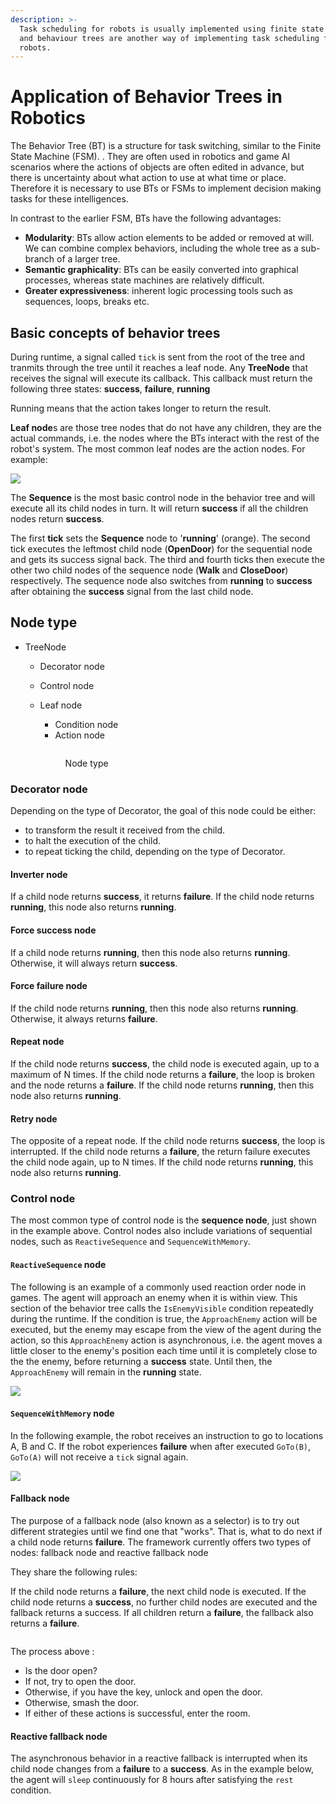 ```yaml
---
description: >-
  Task scheduling for robots is usually implemented using finite state machines,
  and behaviour trees are another way of implementing task scheduling for
  robots.
---
```


# Application of Behavior Trees in Robotics

The Behavior Tree (BT) is a structure for task switching, similar to the Finite State Machine (FSM). . They are often used in robotics and game AI scenarios where the actions of objects are often edited in advance, but there is uncertainty about what action to use at what time or place. Therefore it is necessary to use BTs or FSMs to implement decision making tasks for these intelligences.

In contrast to the earlier FSM, BTs have the following advantages:

* **Modularity**: BTs allow action elements to be added or removed at will. We can combine complex behaviors, including the whole tree as a sub-branch of a larger tree.
* **Semantic graphicality**: BTs can be easily converted into graphical processes, whereas state machines are relatively difficult.&#x20;
* **Greater expressiveness**:  inherent logic processing tools such as sequences, loops, breaks etc.

## Basic concepts of behavior trees

During runtime, a signal called `tick` is sent from the root of the tree and tranmits through the tree until it reaches a leaf node. Any **TreeNode** that receives the signal will execute its callback. This callback must return the following three states: **success**, **failure**, **running**

Running means that the action takes longer to return the result.

**Leaf node**s are those tree nodes that do not have any children, they are the actual commands, i.e. the nodes where the BTs interact with the rest of the robot's system. The most common leaf nodes are the action nodes. For example:

![](../.gitbook/assets/v2-d9b3c22d11607509cf8e843a0cc3c26f\_b.gif)

The **Sequence** is the most basic control node in the behavior tree and will execute all its child nodes in turn. It will return **success** if all the children nodes return **success**.

The first **tick** sets the **Sequence** node to '**running**' (orange). The second tick executes the leftmost child node (**OpenDoor**) for the sequential node and gets its success signal back. The third and fourth ticks then execute the other two child nodes of the sequence node (**Walk** and **CloseDoor**) respectively. The sequence node also switches from **running** to **success** after obtaining the **success** signal from the last child node.

## Node type

* TreeNode
  * Decorator node
  * Control node
  *   Leaf node

      * Condition node
      * Action node

      <figure><img src="../.gitbook/assets/image (10).png" alt=""><figcaption><p>Node type</p></figcaption></figure>

### Decorator node

Depending on the type of Decorator, the goal of this node could be either:

* to transform the result it received from the child.
* to halt the execution of the child.
* to repeat ticking the child, depending on the type of Decorator.

#### Inverter node

If a child node returns **success**, it returns **failure**. If the child node returns **running**, this node also returns **running**.

#### Force success node

If a child node returns **running**, then this node also returns **running**. Otherwise, it will always return **success**.

#### Force failure node

If the child node returns **running**, then this node also returns **running**. Otherwise, it always returns **failure**.

#### Repeat node

If the child node returns **success**, the child node is executed again, up to a maximum of N times. If the child node returns a **failure**, the loop is broken and the node returns a **failure**. If the child node returns **running**, then this node also returns **running**.

#### Retry node

The opposite of a repeat node. If the child node returns **success**, the loop is interrupted. If the child node returns a **failure**, the return failure executes the child node again, up to N times. If the child node returns **running**, this node also returns **running**.

### Control node

The most common type of control node is the **sequence node**, just shown in the example above. Control nodes also include variations of sequential nodes, such as `ReactiveSequence` and `SequenceWithMemory`.

#### `ReactiveSequence` node

The following is an example of a commonly used reaction order node in games. The agent will approach an enemy when it is within view. This section of the behavior tree calls the `IsEnemyVisible` condition repeatedly during the runtime. If the condition is true, the `ApproachEnemy` action will be executed, but the enemy may escape from the view of the agent during the action, so this `ApproachEnemy` action is asynchronous, i.e. the agent moves a little closer to the enemy's position each time until it is completely close to the the enemy, before returning a **success** state. Until then, the `ApproachEnemy` will remain in the **running** state.

![](<../.gitbook/assets/image (6).png>)

#### `SequenceWithMemory` node

In the following example, the robot receives an instruction to go to locations A, B and C. If the robot experiences **failure** when after executed `GoTo(B)`, `GoTo(A)` will not receive a `tick` signal again.

![](<../.gitbook/assets/image (1).png>)

#### Fallback node

The purpose of a fallback node (also known as a selector) is to try out different strategies until we find one that "works". That is, what to do next if a child node returns **failure**. The framework currently offers two types of nodes: fallback node and reactive fallback node

They share the following rules:

If the child node returns a **failure**, the next child node is executed. If the child node returns a **success**, no further child nodes are executed and the fallback returns a success. If all children return a **failure**, the fallback also returns a **failure**.

<figure><img src="../.gitbook/assets/image (11).png" alt=""><figcaption></figcaption></figure>

The process above :

* Is the door open?
* If not, try to open the door.
* Otherwise, if you have the key, unlock and open the door.
* Otherwise, smash the door.
* If either of these actions is successful, enter the room.

#### Reactive fallback node

The asynchronous behavior in a reactive fallback is interrupted when its child node changes from a **failure** to a **success**. As in the example below, the agent will `sleep` continuously for 8 hours after satisfying the `rest` condition.

<figure><img src="../.gitbook/assets/image (7).png" alt=""><figcaption></figcaption></figure>
